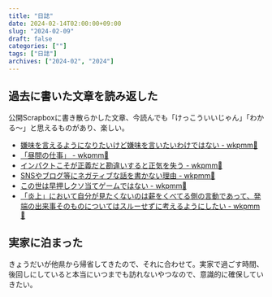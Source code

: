 ```yaml
---
title: "日誌"
date: 2024-02-14T02:00:00+09:00
slug: "2024-02-09"
draft: false
categories: [""]
tags: ["日誌"]
archives: ["2024-02", "2024"]
---
```

## 過去に書いた文章を読み返した

公開Scrapboxに書き散らかした文章、今読んでも「けっこういいじゃん」「わかる〜」と思えるものがあり、楽しい。

- [嫌味を言えるようになりたいけど嫌味を言いたいわけではない - wkpmm🐤](https://scrapbox.io/wkpmm/%E5%AB%8C%E5%91%B3%E3%82%92%E8%A8%80%E3%81%88%E3%82%8B%E3%82%88%E3%81%86%E3%81%AB%E3%81%AA%E3%82%8A%E3%81%9F%E3%81%84%E3%81%91%E3%81%A9%E5%AB%8C%E5%91%B3%E3%82%92%E8%A8%80%E3%81%84%E3%81%9F%E3%81%84%E3%82%8F%E3%81%91%E3%81%A7%E3%81%AF%E3%81%AA%E3%81%84)
- [「昼間の仕事」 - wkpmm🐤](https://scrapbox.io/wkpmm/%E3%80%8C%E6%98%BC%E9%96%93%E3%81%AE%E4%BB%95%E4%BA%8B%E3%80%8D)
- [インパクトこそが正義だと勘違いすると正気を失う - wkpmm🐤](https://scrapbox.io/wkpmm/%E3%82%A4%E3%83%B3%E3%83%91%E3%82%AF%E3%83%88%E3%81%93%E3%81%9D%E3%81%8C%E6%AD%A3%E7%BE%A9%E3%81%A0%E3%81%A8%E5%8B%98%E9%81%95%E3%81%84%E3%81%99%E3%82%8B%E3%81%A8%E6%AD%A3%E6%B0%97%E3%82%92%E5%A4%B1%E3%81%86)
- [SNSやブログ等にネガティブな話を書かない理由 - wkpmm🐤](https://scrapbox.io/wkpmm/SNS%E3%82%84%E3%83%96%E3%83%AD%E3%82%B0%E7%AD%89%E3%81%AB%E3%83%8D%E3%82%AC%E3%83%86%E3%82%A3%E3%83%96%E3%81%AA%E8%A9%B1%E3%82%92%E6%9B%B8%E3%81%8B%E3%81%AA%E3%81%84%E7%90%86%E7%94%B1)
- [この世は早押しクソ当てゲームではない - wkpmm🐤](https://scrapbox.io/wkpmm/%E3%81%93%E3%81%AE%E4%B8%96%E3%81%AF%E6%97%A9%E6%8A%BC%E3%81%97%E3%82%AF%E3%82%BD%E5%BD%93%E3%81%A6%E3%82%B2%E3%83%BC%E3%83%A0%E3%81%A7%E3%81%AF%E3%81%AA%E3%81%84)
- [「炎上」において自分が見たくないのは薪をくべてる側の言動であって、発端の出来事そのものについてはスルーせずに考えるようにしたい - wkpmm🐤](https://scrapbox.io/wkpmm/%E3%80%8C%E7%82%8E%E4%B8%8A%E3%80%8D%E3%81%AB%E3%81%8A%E3%81%84%E3%81%A6%E8%87%AA%E5%88%86%E3%81%8C%E8%A6%8B%E3%81%9F%E3%81%8F%E3%81%AA%E3%81%84%E3%81%AE%E3%81%AF%E8%96%AA%E3%82%92%E3%81%8F%E3%81%B9%E3%81%A6%E3%82%8B%E5%81%B4%E3%81%AE%E8%A8%80%E5%8B%95%E3%81%A7%E3%81%82%E3%81%A3%E3%81%A6%E3%80%81%E7%99%BA%E7%AB%AF%E3%81%AE%E5%87%BA%E6%9D%A5%E4%BA%8B%E3%81%9D%E3%81%AE%E3%82%82%E3%81%AE%E3%81%AB%E3%81%A4%E3%81%84%E3%81%A6%E3%81%AF%E3%82%B9%E3%83%AB%E3%83%BC%E3%81%9B%E3%81%9A%E3%81%AB%E8%80%83%E3%81%88%E3%82%8B%E3%82%88%E3%81%86%E3%81%AB%E3%81%97%E3%81%9F%E3%81%84)

## 実家に泊まった

きょうだいが他県から帰省してきたので、それに合わせて。実家で過ごす時間、後回しにしていると本当にいつまでも訪れないやつなので、意識的に確保していきたい。
